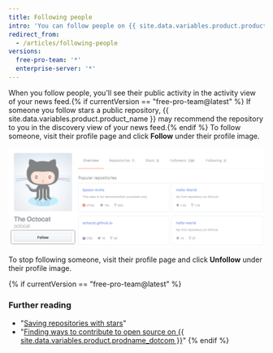 ```yaml
---
title: Following people
intro: 'You can follow people on {{ site.data.variables.product.product_name }} to receive notifications about their activity{% if currentVersion == "free-pro-team@latest" %} and discover projects in their communities{% endif %}.'
redirect_from:
  - /articles/following-people
versions:
  free-pro-team: '*'
  enterprise-server: '*'
---
```


When you follow people, you'll see their public activity in the activity view of your news feed.{% if currentVersion == "free-pro-team@latest" %} If someone you follow stars a public repository, {{ site.data.variables.product.product_name }} may recommend the repository to you in the discovery view of your news feed.{% endif %} To follow someone, visit their profile page and click **Follow** under their profile image.

![Follow user button](/assets/images/help/profile/follow-user-button.png)

To stop following someone, visit their profile page and click **Unfollow** under their profile image.

{% if currentVersion == "free-pro-team@latest" %}
### Further reading

- "[Saving repositories with stars](/articles/saving-repositories-with-stars/)"
- "[Finding ways to contribute to open source on {{ site.data.variables.product.prodname_dotcom }}](/github/getting-started-with-github/finding-ways-to-contribute-to-open-source-on-github)"
{% endif %}
